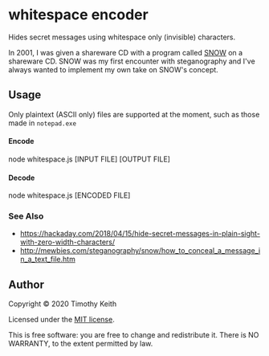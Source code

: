 # whitespace encoder

Hides secret messages using whitespace only (invisible) characters.

In 2001, I was given a shareware CD with a program called [SNOW](http://www.darkside.com.au/snow/) on a shareware CD. SNOW was my first encounter with steganography and I've always wanted to implement my own take on SNOW's concept.

## Usage

Only plaintext (ASCII only) files are supported at the moment, such as those made in `notepad.exe`

#### Encode

  node whitespace.js [INPUT FILE] [OUTPUT FILE]

#### Decode

  node whitespace.js [ENCODED FILE]

### See Also

  * https://hackaday.com/2018/04/15/hide-secret-messages-in-plain-sight-with-zero-width-characters/
  * http://mewbies.com/steganography/snow/how_to_conceal_a_message_in_a_text_file.htm

## Author
Copyright © 2020 Timothy Keith

Licensed under the [MIT license](LICENSE).

This is free software: you are free to change and redistribute it. There is NO WARRANTY, to the extent permitted by law.